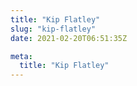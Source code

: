 ```yaml
---
title: "Kip Flatley"
slug: "kip-flatley"
date: 2021-02-20T06:51:35Z

meta:
  title: "Kip Flatley"
---
```


